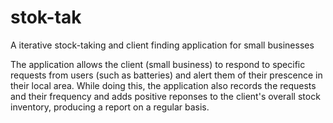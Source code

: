 stok-tak
========

A iterative stock-taking and client finding application for small businesses

The application allows the client (small business) to respond to specific requests from users (such as batteries) and alert them of their prescence in their local area. While doing this, the application also records the requests and their frequency and adds positive reponses to the client's overall stock inventory, producing a report on a regular basis.
